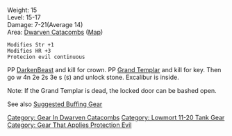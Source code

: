 Weight: 15  
Level: 15-17  
Damage: 7-21(Average 14)  
Area: [Dwarven Catacombs](:Category:_Dwarven_Catacombs "wikilink")
([Map](Dwarven_Catacombs_Map "wikilink"))  

`Modifies Str +1`  
`Modifies HR +3`  
`Protecion evil continuous`

PP [DarkenBeast](DarkenBeast "wikilink") and kill for crown. PP [Grand
Templar](Grand_Templar "wikilink") and kill for key. Then go w 4n 2e 2s
3e s (s) and unlock stone. Excalibur is inside.

Note: If the Grand Templar is dead, the locked door can be bashed open.

See also [Suggested Buffing
Gear](Suggested_Spellcasting_Gear#Suggested_Buffing_Gear "wikilink")

[Category: Gear In Dwarven
Catacombs](Category:_Gear_In_Dwarven_Catacombs "wikilink") [Category:
Lowmort 11-20 Tank Gear](Category:_Lowmort_11-20_Tank_Gear "wikilink")
[Category: Gear That Applies Protection
Evil](Category:_Gear_That_Applies_Protection_Evil "wikilink")

